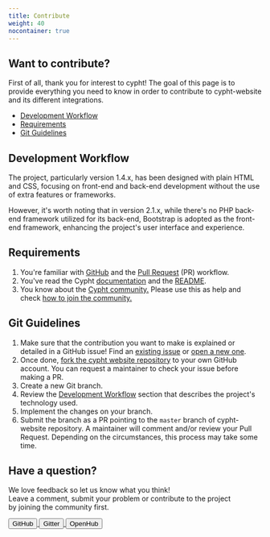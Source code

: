 ```yaml
---
title: Contribute
weight: 40
nocontainer: true
---
```

<section class="contibute-section container">
 <div class="container">
    <h2 id="contributing">Want to contribute?</h2>
    <p>First of all, thank you for interest to cypht! The goal of this page is to provide everything you need to know in order to contribute to cypht-website and its different integrations.</p>
    <ul>
        <li><a href="#development-workflow">Development Workflow</a></li>
        <li><a href="#requirements">Requirements</a></li>
        <li><a href="#git-guidelines">Git Guidelines</a></li>
    </ul>
    <h2 id="development-workflow">Development Workflow</h2>
    <p>The project, particularly version 1.4.x, has been designed with plain HTML and CSS, focusing on front-end and back-end development without the use of extra features or frameworks.</p>
    <p>However, it's worth noting that in version 2.1.x, while there's no PHP back-end framework utilized for its back-end, Bootstrap is adopted as the front-end framework, enhancing the project's user interface and experience.</p>
    <h2 id="requirements">Requirements</h2>
    <ol>
        <li>You're familiar with <a href="https://github.com">GitHub</a> and the
            <a href="https://help.github.com/en/github/collaborating-with-issues-and-pull-requests/about-pull-requests">Pull Request</a> (PR) workflow.
        </li>
        <li>You've read the Cypht <a href="/documentation">documentation</a> and the <a
                href="https://github.com/cypht-org/cypht#readme">README</a>.
        </li>
        <li>You know about the <a href="https://gitter.im/cypht-org/community">Cypht community.</a> Please use this as help and check <a href="/how-to-join">how to join the community.</a>
        </li>
    </ol>
    <h2 id="git-guidelines">Git Guidelines</h2>
    <ol>
        <li>Make sure that the contribution you want to make is explained or detailed in a GitHub issue! Find an
            <a href="https://github.com/cypht-org/cypht-website/issues">existing issue</a> or
            <a href="https://github.com/cypht-org/cypht-website/issues/new/choose">open a new one</a>.
        </li>
        <li>Once done,
            <a href="https://github.com/cypht-org/cypht-website/fork">fork the cypht website repository</a> to your own GitHub account.
            You can request a maintainer to check your issue before making a PR.
        </li>
        <li>Create a new Git branch.</li>
        <li>Review the <a href="#development-workflow">Development Workflow</a> section that describes the project's technology used.
        </li>
        <li>Implement the changes on your branch.</li>
        <li>
            Submit the branch as a PR pointing to the <code>master</code> branch of cypht-website repository.
            A maintainer will comment and/or review your Pull Request. Depending on the circumstances, this process may take some time.<br>
        </li>
    </ol>
    <h2>Have a question? </h2>
    <p>We love feedback so let us know what you think! <br> Leave a comment, submit your problem or contribute to
        the project <br> by joining the community first.
    </p>
    <a href="https://github.com/cypht-org/cypht/">
        <button type="button" class="btn btn-success">GitHub</button>
    </a>
    <a href="https://gitter.im/cypht-org/community">
        <button type="button" class="btn btn-success">Gitter</button>
    </a>
    <a href="https://www.openhub.net/p/cypht/users">
        <button type="button" class="btn btn-success">OpenHub</button>
    </a>
</div>
</section>